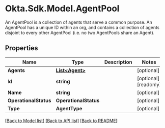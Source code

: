 # Okta.Sdk.Model.AgentPool
An AgentPool is a collection of agents that serve a common purpose. An AgentPool has a unique ID within an org, and contains a collection of agents disjoint to every other AgentPool (i.e. no two AgentPools share an Agent).

## Properties

Name | Type | Description | Notes
------------ | ------------- | ------------- | -------------
**Agents** | [**List&lt;Agent&gt;**](Agent.md) |  | [optional] 
**Id** | **string** |  | [optional] [readonly] 
**Name** | **string** |  | [optional] 
**OperationalStatus** | **OperationalStatus** |  | [optional] 
**Type** | **AgentType** |  | [optional] 

[[Back to Model list]](../README.md#documentation-for-models) [[Back to API list]](../README.md#documentation-for-api-endpoints) [[Back to README]](../README.md)

